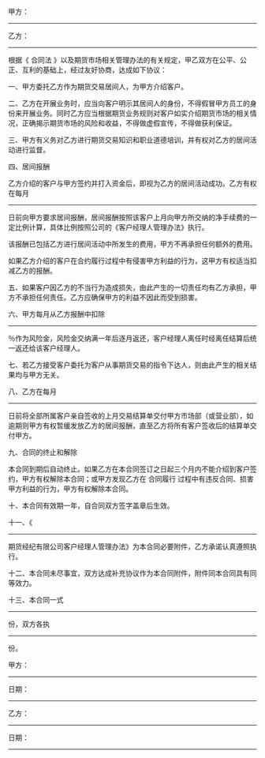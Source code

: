 
 





甲方：
_____________________





乙方：
_____________________





根据《
合同法
》以及期货市场相关管理办法的有关规定，甲乙双方在公平、公正、互利的基础上，经过友好协商，达成如下协议：




一、甲方委托乙方作为期货交易居间人，为甲方介绍客户。




二、乙方在开展业务时，应当向客户明示其居间人的身份，不得假冒甲方员工的身份来开展业务。同时乙方应当根据期货业务规则对客户如实介绍期货市场的相关情况，正确揭示期货市场的风险和收益，不得做虚假宣传，不得做获利保证。




三、甲方有义务对乙方进行期货交易知识和职业道德培训，并有权对乙方的居间活动进行监督。




四、居间报酬




乙方介绍的客户与甲方签约并打入资金后，即视为乙方的居间活动成功。乙方有权在每月
_____
日前向甲方要求居间报酬，居间报酬按照该客户上月向甲方所交纳的净手续费的一定比例计算，具体比例按照公司的《客户经理人管理办法》执行。




该报酬已包括乙方进行居间活动中所发生的费用，甲方不再承担任何额外的费用。




如果乙方介绍的客户在合约履行过程中有侵害甲方利益的行为，这甲方有权适当扣减乙方的报酬。




五、如果客户因乙方的不当行为造成损失，由此产生的一切责任均有乙方承担，甲方不承担任何责任。乙方应确保甲方的利益不因此而受到损害。




六、甲方每月从乙方报酬中扣除
_____
％作为风险金，风险金交纳满一年后逐月返还，客户经理人离任时经离任结算后统一返还给该客户经理人。




七、若乙方接受客户委托为客户从事期货交易的指令下达人，则由此产生的相关结果均与甲方无关。




八、乙方在每月
_____
日前将全部所属客户亲自签收的上月交易结算单交付甲方市场部（或营业部），如逾期则甲方有权暂缓发放乙方的居间报酬，直至乙方将所有客户签收后的结算单交付甲方。




九、合同的终止和解除




本合同到期后自动终止。如果乙方在本合同签订之日起三个月内不能介绍到客户签约，甲方有权解除本合同；或甲方发现乙方在
合同履行
过程中有违反合同、损害甲方利益的行为，甲方有权解除本合同。




十、本合同有效期一年，自合同双方签字盖章后生效。




十一、《
_______
期货经纪有限公司客户经理人管理办法》为本合同必要附件，乙方承诺认真遵照执行。




十二、本合同未尽事宜，双方达成补充协议作为本合同附件，附件同本合同具有同等效力。




十三、本合同一式

_____

份，双方各执

_____

份。




甲方：
______________





日期：
______________





乙方：
______________





日期：
______________


 


 

 
 
 
 
 
  


  
 

  


  


  
 
 
 
 

